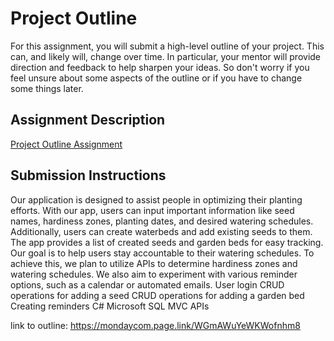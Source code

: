 # Project Outline
For this assignment, you will submit a high-level outline of your project. This can, and likely will, change over time. In particular, your mentor will provide direction and feedback to help sharpen your ideas. So don't worry if you feel unsure about some aspects of the outline or if you have to change some things later.

## Assignment Description
[Project Outline Assignment](https://education.launchcode.org/liftoff/modules/assignments/project-outline)

## Submission Instructions

Our application is designed to assist people in optimizing their planting efforts. With our app, users can input important information like seed names, hardiness zones, planting dates, and desired watering schedules. Additionally, users can create waterbeds and add existing seeds to them. The app provides a list of created seeds and garden beds for easy tracking.
Our goal is to help users stay accountable to their watering schedules. To achieve this, we plan to utilize APIs to determine hardiness zones and watering schedules. We also aim to experiment with various reminder options, such as a calendar or automated emails.
User login
CRUD operations for adding a seed
CRUD operations for adding a garden bed
Creating reminders
C#
Microsoft SQL 
MVC
APIs

link  to outline: https://mondaycom.page.link/WGmAWuYeWKWofnhm8
